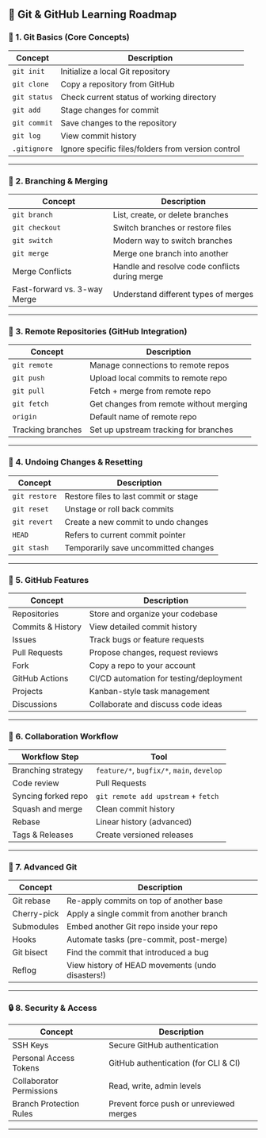 ## 🧠 **Git & GitHub Learning Roadmap**

### 🔰 1. **Git Basics (Core Concepts)**

| Concept      | Description                                        |
| ------------ | -------------------------------------------------- |
| `git init`   | Initialize a local Git repository                  |
| `git clone`  | Copy a repository from GitHub                      |
| `git status` | Check current status of working directory          |
| `git add`    | Stage changes for commit                           |
| `git commit` | Save changes to the repository                     |
| `git log`    | View commit history                                |
| `.gitignore` | Ignore specific files/folders from version control |

---

### 🌿 2. **Branching & Merging**

| Concept                      | Description                                    |
| ---------------------------- | ---------------------------------------------- |
| `git branch`                 | List, create, or delete branches               |
| `git checkout`               | Switch branches or restore files               |
| `git switch`                 | Modern way to switch branches                  |
| `git merge`                  | Merge one branch into another                  |
| Merge Conflicts              | Handle and resolve code conflicts during merge |
| Fast-forward vs. 3-way Merge | Understand different types of merges           |

---

### 🔁 3. **Remote Repositories (GitHub Integration)**

| Concept           | Description                             |
| ----------------- | --------------------------------------- |
| `git remote`      | Manage connections to remote repos      |
| `git push`        | Upload local commits to remote repo     |
| `git pull`        | Fetch + merge from remote repo          |
| `git fetch`       | Get changes from remote without merging |
| `origin`          | Default name of remote repo             |
| Tracking branches | Set up upstream tracking for branches   |

---

### 🧪 4. **Undoing Changes & Resetting**

| Concept       | Description                           |
| ------------- | ------------------------------------- |
| `git restore` | Restore files to last commit or stage |
| `git reset`   | Unstage or roll back commits          |
| `git revert`  | Create a new commit to undo changes   |
| `HEAD`        | Refers to current commit pointer      |
| `git stash`   | Temporarily save uncommitted changes  |

---

### 🧰 5. **GitHub Features**

| Concept           | Description                             |
| ----------------- | --------------------------------------- |
| Repositories      | Store and organize your codebase        |
| Commits & History | View detailed commit history            |
| Issues            | Track bugs or feature requests          |
| Pull Requests     | Propose changes, request reviews        |
| Fork              | Copy a repo to your account             |
| GitHub Actions    | CI/CD automation for testing/deployment |
| Projects          | Kanban-style task management            |
| Discussions       | Collaborate and discuss code ideas      |

---

### 🤝 6. **Collaboration Workflow**

| Workflow Step       | Tool                                       |
| ------------------- | ------------------------------------------ |
| Branching strategy  | `feature/*`, `bugfix/*`, `main`, `develop` |
| Code review         | Pull Requests                              |
| Syncing forked repo | `git remote add upstream` + `fetch`        |
| Squash and merge    | Clean commit history                       |
| Rebase              | Linear history (advanced)                  |
| Tags & Releases     | Create versioned releases                  |

---

### 🧙 7. **Advanced Git**

| Concept     | Description                                      |
| ----------- | ------------------------------------------------ |
| Git rebase  | Re-apply commits on top of another base          |
| Cherry-pick | Apply a single commit from another branch        |
| Submodules  | Embed another Git repo inside your repo          |
| Hooks       | Automate tasks (pre-commit, post-merge)          |
| Git bisect  | Find the commit that introduced a bug            |
| Reflog      | View history of HEAD movements (undo disasters!) |

---

### 🔒 8. **Security & Access**

| Concept                  | Description                             |
| ------------------------ | --------------------------------------- |
| SSH Keys                 | Secure GitHub authentication            |
| Personal Access Tokens   | GitHub authentication (for CLI & CI)    |
| Collaborator Permissions | Read, write, admin levels               |
| Branch Protection Rules  | Prevent force push or unreviewed merges |

---

